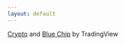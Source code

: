 ```yaml
---
layout: default
---
```

<!-- TradingView Widget BEGIN -->
<div class="tradingview-widget-container">
  <div class="tradingview-widget-container__widget"></div>
  <div class="tradingview-widget-copyright"><a href="https://www.tradingview.com" rel="noopener" target="_blank"><span class="blue-text">Crypto</span></a> <span class="blue-text">and</span> <a href="https://www.tradingview.com" rel="noopener" target="_blank"><span class="blue-text">Blue Chip</span></a> by TradingView</div>
  <script type="text/javascript" src="https://s3.tradingview.com/external-embedding/embed-widget-market-overview.js" async>
  {
  "colorTheme": "dark",
  "dateRange": "12M",
  "showChart": true,
  "locale": "en",
  "largeChartUrl": "",
  "isTransparent": false,
  "showSymbolLogo": true,
  "showFloatingTooltip": false,
  "width": "400",
  "height": "660",
  "plotLineColorGrowing": "rgba(0, 255, 0, 1)",
  "plotLineColorFalling": "rgba(0, 255, 0, 1)",
  "gridLineColor": "rgba(0, 0, 0, 0)",
  "scaleFontColor": "rgba(120, 123, 134, 1)",
  "belowLineFillColorGrowing": "rgba(41, 98, 255, 0.12)",
  "belowLineFillColorFalling": "rgba(41, 98, 255, 0.12)",
  "belowLineFillColorGrowingBottom": "rgba(41, 98, 255, 0)",
  "belowLineFillColorFallingBottom": "rgba(41, 98, 255, 0)",
  "symbolActiveColor": "rgba(41, 98, 255, 0.12)",
  "tabs": [
    {
      "title": "Indices",
      "symbols": [
        {
          "s": "FOREXCOM:SPXUSD",
          "d": "S&P 500"
        },
        {
          "s": "FOREXCOM:NSXUSD",
          "d": "Nasdaq 100"
        },
        {
          "s": "FOREXCOM:DJI",
          "d": "Dow 30"
        },
        {
          "s": "SSE:CSI300-HKG",
          "d": "CSI 300"
        },
        {
          "s": "HSI:HSI",
          "d": "Hang Seng Index"
        },
        {
          "s": "FOREXCOM:EU50",
          "d": "Europe 50"
        }
      ],
      "originalTitle": "Indices"
    },
    {
      "title": "Crypto",
      "symbols": [
        {
          "s": "COINBASE:BTCUSD",
          "d": "Bitcoin"
        },
        {
          "s": "COINBASE:ETHUSD",
          "d": "Ethereum "
        },
        {
          "s": "COINBASE:DOGEUSD",
          "d": "Dogecoin"
        },
        {
          "s": "COINBASE:SHIBUSD",
          "d": "Shibu Inu"
        }
      ]
    },
    {
      "title": "Blue Chip",
      "symbols": [
        {
          "s": "NASDAQ:AAPL",
          "d": "Apple"
        },
        {
          "s": "NASDAQ:MSFT",
          "d": "Microsoft"
        },
        {
          "s": "NASDAQ:GOOG",
          "d": "Alphabet"
        },
        {
          "s": "NASDAQ:AMZN",
          "d": "Amazon"
        },
        {
          "s": "NASDAQ:TSLA",
          "d": "Tesla"
        },
        {
          "s": "NASDAQ:FB",
          "d": "Meta"
        },
        {
          "s": "NASDAQ:NVDA",
          "d": "NVIDIA"
        }
      ]
    },
    {
      "title": "Meme Stock",
      "symbols": [
        {
          "s": "NYSE:GME",
          "d": "GameStop"
        },
        {
          "s": "NYSE:AMC",
          "d": "AMC"
        },
        {
          "s": "NASDAQ:PTON",
          "d": "Peloton"
        },
        {
          "s": "NASDAQ:HOOD",
          "d": "Robinhood"
        },
        {
          "s": "NASDAQ:BBBY",
          "d": "BED BATH & BEYON"
        },
        {
          "s": "NYSE:PLTR",
          "d": "Palantir"
        },
        {
          "s": "NASDAQ:WISH",
          "d": "Wish"
        }
      ]
    }
  ]
}
  </script>
</div>
<!-- TradingView Widget END -->
